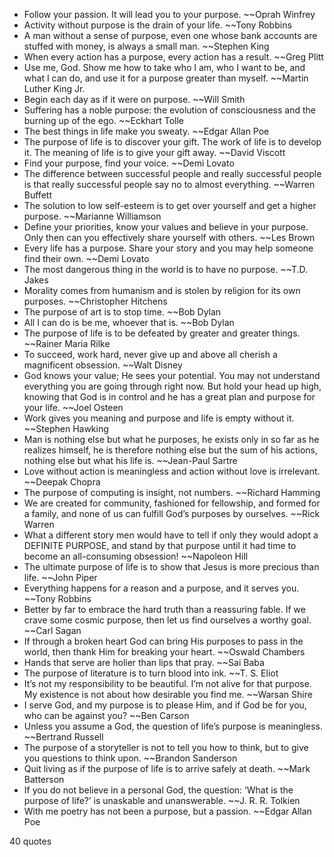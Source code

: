  - Follow your passion. It will lead you to your purpose. ~~Oprah Winfrey
 - Activity without purpose is the drain of your life. ~~Tony Robbins
 - A man without a sense of purpose, even one whose bank accounts are stuffed with money, is always a small man. ~~Stephen King
 - When every action has a purpose, every action has a result. ~~Greg Plitt
 - Use me, God. Show me how to take who I am, who I want to be, and what I can do, and use it for a purpose greater than myself. ~~Martin Luther King Jr.
 - Begin each day as if it were on purpose. ~~Will Smith
 - Suffering has a noble purpose: the evolution of consciousness and the burning up of the ego. ~~Eckhart Tolle
 - The best things in life make you sweaty. ~~Edgar Allan Poe
 - The purpose of life is to discover your gift. The work of life is to develop it. The meaning of life is to give your gift away. ~~David Viscott
 - Find your purpose, find your voice. ~~Demi Lovato
 - The difference between successful people and really successful people is that really successful people say no to almost everything. ~~Warren Buffett
 - The solution to low self-esteem is to get over yourself and get a higher purpose. ~~Marianne Williamson
 - Define your priorities, know your values and believe in your purpose. Only then can you effectively share yourself with others. ~~Les Brown
 - Every life has a purpose. Share your story and you may help someone find their own. ~~Demi Lovato
 - The most dangerous thing in the world is to have no purpose. ~~T.D. Jakes
 - Morality comes from humanism and is stolen by religion for its own purposes. ~~Christopher Hitchens
 - The purpose of art is to stop time. ~~Bob Dylan
 - All I can do is be me, whoever that is. ~~Bob Dylan
 - The purpose of life is to be defeated by greater and greater things. ~~Rainer Maria Rilke
 - To succeed, work hard, never give up and above all cherish a magnificent obsession. ~~Walt Disney
 - God knows your value; He sees your potential. You may not understand everything you are going through right now. But hold your head up high, knowing that God is in control and he has a great plan and purpose for your life. ~~Joel Osteen
 - Work gives you meaning and purpose and life is empty without it. ~~Stephen Hawking
 - Man is nothing else but what he purposes, he exists only in so far as he realizes himself, he is therefore nothing else but the sum of his actions, nothing else but what his life is. ~~Jean-Paul Sartre
 - Love without action is meaningless and action without love is irrelevant. ~~Deepak Chopra
 - The purpose of computing is insight, not numbers. ~~Richard Hamming
 - We are created for community, fashioned for fellowship, and formed for a family, and none of us can fulfill God’s purposes by ourselves. ~~Rick Warren
 - What a different story men would have to tell if only they would adopt a DEFINITE PURPOSE, and stand by that purpose until it had time to become an all-consuming obsession! ~~Napoleon Hill
 - The ultimate purpose of life is to show that Jesus is more precious than life. ~~John Piper
 - Everything happens for a reason and a purpose, and it serves you. ~~Tony Robbins
 - Better by far to embrace the hard truth than a reassuring fable. If we crave some cosmic purpose, then let us find ourselves a worthy goal. ~~Carl Sagan
 - If through a broken heart God can bring His purposes to pass in the world, then thank Him for breaking your heart. ~~Oswald Chambers
 - Hands that serve are holier than lips that pray. ~~Sai Baba
 - The purpose of literature is to turn blood into ink. ~~T. S. Eliot
 - It’s not my responsibility to be beautiful. I’m not alive for that purpose. My existence is not about how desirable you find me. ~~Warsan Shire
 - I serve God, and my purpose is to please Him, and if God be for you, who can be against you? ~~Ben Carson
 - Unless you assume a God, the question of life’s purpose is meaningless. ~~Bertrand Russell
 - The purpose of a storyteller is not to tell you how to think, but to give you questions to think upon. ~~Brandon Sanderson
 - Quit living as if the purpose of life is to arrive safely at death. ~~Mark Batterson
 - If you do not believe in a personal God, the question: ‘What is the purpose of life?’ is unaskable and unanswerable. ~~J. R. R. Tolkien
 - With me poetry has not been a purpose, but a passion. ~~Edgar Allan Poe

40 quotes